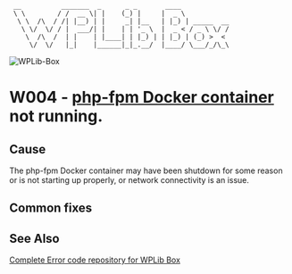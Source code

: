 ```
 __          _______  _      _ _       ____
 \ \        / /  __ \| |    (_) |     |  _ \
  \ \  /\  / /| |__) | |     _| |__   | |_) | _____  __
   \ \/  \/ / |  ___/| |    | | '_ \  |  _ < / _ \ \/ /
    \  /\  /  | |    | |____| | |_) | | |_) | (_) >  <
     \/  \/   |_|    |______|_|_.__/  |____/ \___/_/\_\
```

![WPLib-Box](https://github.com/wplib/box-scripts/blob/master/docs/assets/images/WPLib-Box-100x.png)

# W004 - [php-fpm Docker container](https://github.com/wplib/php-fpm-docker/) not running.

## Cause
The php-fpm Docker container may have been shutdown for some reason or is not starting up properly, or network connectivity is an issue.

## Common fixes

### 


## See Also
[Complete Error code repository for WPLib Box](https://github.com/wplib/box-scripts/tree/master/docs/errors)

